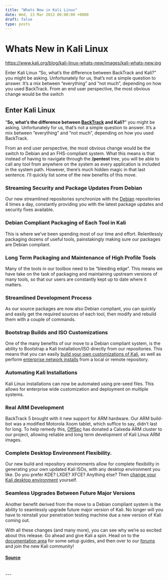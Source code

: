 ```yaml
---
title: "Whats New in Kali Linux"
date: Wed, 13 Mar 2013 00:00:00 +0000
draft: false
type: posts
---
```

# Whats New in Kali Linux

https://www.kali.org/blog/kali-linux-whats-new/images/kali-whats-new.jpg



Enter Kali Linux &ldquo;So, what&rsquo;s the difference between BackTrack and Kali?&rdquo; you might be asking. Unfortunately for us, that&rsquo;s not a simple question to answer. It&rsquo;s a mix between &ldquo;everything&rdquo; and &ldquo;not much&rdquo;, depending on how you used BackTrack. From an end user perspective, the most obvious change would be the switch

Enter Kali Linux
----------------

“**So, what’s the difference between [BackTrack](https://www.backtrack-linux.org/) and Kali?**” you might be asking. Unfortunately for us, that’s not a simple question to answer. It’s a mix between “everything” and “not much”, depending on how you used BackTrack.

From an end user perspective, the most obvious change would be the switch to Debian and an FHS-compliant system. What this means is that instead of having to navigate through the **/pentest** tree, you will be able to call any tool from anywhere on the system as every application is included in the system path. However, there’s much hidden magic in that last sentence. I’ll quickly list some of the new benefits of this move.

### Streaming Security and Package Updates From Debian

Our new streamlined repositories synchronize with the [Debian](https://www.debian.org/) repositories 4 times a day, constantly providing you with the latest package updates and security fixes available.

### Debian Compliant Packaging of Each Tool in Kali

This is where we’ve been spending most of our time and effort. Relentlessly packaging dozens of useful tools, painstakingly making sure our packages are Debian compliant.

### Long Term Packaging and Maintenance of High Profile Tools

Many of the tools in our toolbox need to be “bleeding edge”. This means we have take on the task of packaging and maintaining upstream versions of many tools, so that our users are constantly kept up to date where it matters.

### Streamlined Development Process

As our source packages are now also Debian compliant, you can quickly and easily get the required sources of each tool, then modify and rebuild them with a couple of commands.

### Bootstrap Builds and ISO Customizations

One of the many benefits of our move to a Debian compliant system, is the ability to Bootstrap a Kali Installation/ISO directly from our repositories. This means that you can easily [build your own customizations of Kali](https://www.kali.org/docs/development/live-build-a-custom-kali-iso/), as well as perform [enterprise network installs](https://www.kali.org/docs/installation/network-pxe/) from a local or remote repository.

### Automating Kali Installations

Kali Linux installations can now be automated using pre-seed files. This allows for enterprise wide customization and deployment on multiple systems.

### Real ARM Development

BackTrack 5 brought with it new support for ARM hardware. Our ARM build-bot was a modified Motorola Xoom tablet, which suffice to say, didn’t last for long. To help remedy this, [OffSec](https://www.offsec.com/) has donated a Calxeda ARM cluster to our project, allowing reliable and long term development of Kali Linux ARM images.

### Complete Desktop Environment Flexibility.

Our new build and repository environments allow for complete flexibility in generating your own updated Kali ISOs, with any desktop environment you like. Do you prefer KDE? LXDE? XFCE? Anything else? Then [change your Kali desktop environment](https://www.kali.org/docs/development/live-build-a-custom-kali-iso/) yourself.

### Seamless Upgrades Between Future Major Versions

Another benefit derived from the move to a Debian compliant system is the ability to seamlessly upgrade future major version of Kali. No longer will you have to reinstall your penetration testing machine due a new version of Kali coming out.

With all these changes (and many more), you can see why we’re so excited about this release. Go ahead and give Kali a spin. Head on to the [documentation area](https://www.kali.org/docs/) for some setup guides, and then over to our [forums](https://forums.kali.org/) and join the new Kali community!

#### [Source](https://www.kali.org/blog/kali-linux-whats-new/)

<br/>
---
